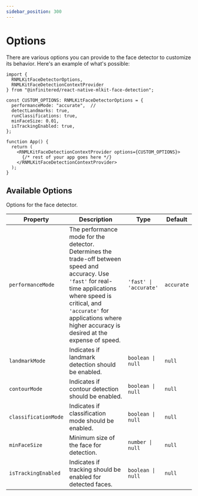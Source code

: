 ```yaml
---
sidebar_position: 300
---
```


# Options

There are various options you can provide to the face detector to customize its behavior. Here's an example of what's
possible:

```tsx
import {
  RNMLKitFaceDetectorOptions,
  RNMLKitFaceDetectionContextProvider
} from "@infinitered/react-native-mlkit-face-detection";

const CUSTOM_OPTIONS: RNMLKitFaceDetectorOptions = {
  performanceMode: "accurate",  // 
  detectLandmarks: true,
  runClassifications: true,
  minFaceSize: 0.01,
  isTrackingEnabled: true,
};

function App() {
  return (
    <RNMLKitFaceDetectionContextProvider options={CUSTOM_OPTIONS}>
      {/* rest of your app goes here */}
    </RNMLKitFaceDetectionContextProvider>
  );
}
```

## Available Options

Options for the face detector.

| Property             | Description                                                                                                                                                                                                                                              | Type                   | Default    |
|----------------------|----------------------------------------------------------------------------------------------------------------------------------------------------------------------------------------------------------------------------------------------------------|------------------------|------------|
| `performanceMode`    | The performance mode for the detector. Determines the trade-off between speed and accuracy. Use `'fast'` for real-time applications where speed is critical, and `'accurate'` for applications where higher accuracy is desired at the expense of speed. | `'fast' \| 'accurate'` | `accurate` |
| `landmarkMode`       | Indicates if landmark detection should be enabled.                                                                                                                                                                                                       | `boolean \| null`      | `null`     |
| `contourMode`        | Indicates if contour detection should be enabled.                                                                                                                                                                                                        | `boolean \| null`      | `null`     |
| `classificationMode` | Indicates if classification mode should be enabled.                                                                                                                                                                                                      | `boolean \| null`      | `null`     |
| `minFaceSize`        | Minimum size of the face for detection.                                                                                                                                                                                                                  | `number \| null`       | `null`     |
| `isTrackingEnabled`  | Indicates if tracking should be enabled for detected faces.                                                                                                                                                                                              | `boolean \| null`      | `null`     |
